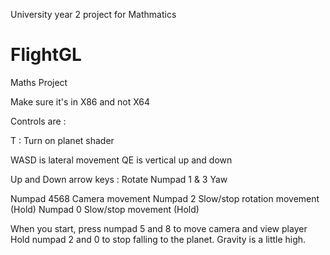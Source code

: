 University year 2 project for Mathmatics

# FlightGL
Maths Project

Make sure it's in X86 and not X64

Controls are :

T : Turn on planet shader

WASD is lateral movement
QE  is vertical up and down

Up and Down arrow keys : Rotate
Numpad 1 & 3 Yaw

Numpad 4568 Camera movement
Numpad 2 Slow/stop rotation movement (Hold)
Numpad 0 Slow/stop movement (Hold)



When you start, press numpad 5 and 8 to move camera and view player
Hold numpad 2 and 0 to stop falling to the planet. Gravity is a little high.


